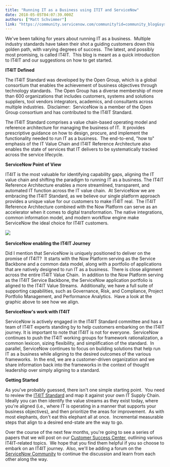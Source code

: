 ```yaml
---
title: "Running IT as a Business using ITIT and ServiceNow"
date: 2018-05-05T04:07:39.000Z
authors: ["Matt Schvimmer"]
link: "https://community.servicenow.com/community?id=community_blog&sys_id=b4626e7edb7d1b004837f3231f96196e"
---
```

<p>We&#39;ve been talking for years about running IT as a business.  Multiple industry standards have taken their shot a guiding customers down this golden path, with varying degrees of success.  The latest, and possibly most promising, is called IT4IT.  This blog is meant as a quick introduction to IT4IT and our suggestions on how to get started.</p>
<p><strong>IT4IT Defined</strong></p>
<p>The IT4IT Standard was developed by the Open Group, which is a global consortium that enables the achievement of business objectives through technology standards.  The Open Group has a diverse membership of more than 600 organizations that includes customers, systems and solutions suppliers, tool vendors integrators, academics, and consultants across multiple industries.  Disclaimer:  ServiceNow is a member of the Open Group consortium and has contributed to the IT4IT Standard.</p>
<p>The IT4IT Standard comprises a value chain-based operating model and reference architecture for managing the business of IT.  It provides prescriptive guidance on how to design, procure, and implement the functionality needed to run IT as a business.  The end-to-end, &#34;how to&#34; emphasis of the IT Value Chain and IT4IT Reference Architecture also enables the state of services that IT delivers to be systematically tracked across the service lifecycle.</p>
<p><strong>ServiceNow Point of View</strong></p>
<p>IT4IT is the most valuable for identifying capability gaps, aligning the IT value chain and shifting the paradigm to running IT as a business. The IT4IT Reference Architecture enables a more streamlined, transparent, and automated IT function across the IT value chain.  At ServiceNow we are embracing the IT4IT Standard, as we believe our single platform approach provides a unique value for our customers to make IT4IT real.  The IT4IT Reference Architecture combined with the Now Platform can serve as an accelerator when it comes to digital transformation. The native integrations, common information model, and modern workflow engine make ServiceNow the ideal choice for IT4IT customers.</p>
<p><img style="max-width: 100%; max-height: 480px;" src="e84c6a76db315b004837f3231f961955.iix" /> </p>
<p><strong>ServiceNow enabling the IT4IT Journey</strong></p>
<p>Did I mention that ServiceNow is uniquely positioned to deliver on the promise of IT4IT?  It starts with the Now Platform serving as the Service Backbone and a common data model, along with a portfolio of applications that are natively designed to run IT as a business.  There is close alignment across the entire IT4IT Value Chain.  In addition to the Now Platform serving as the IT4IT Service Backbone, the ServiceNow application portfolio is aligned to the IT4IT Value Streams.  Additionally, we have a full suite of supporting capabilities, such as Governance, Risk, and Compliance, Project Portfolio Management, and Performance Analytics.  Have a look at the graphic above to see how we align.</p>
<p><strong>ServiceNow&#39;s work with IT4IT</strong></p>
<p>ServiceNow is actively engaged in the IT4IT Standard committee and has a team of IT4IT experts standing by to help customers embarking on the IT4IT journey. It is important to note that IT4IT is not for everyone.  ServiceNow continues to push the IT4IT working groups for framework rationalization, a common lexicon, sizing flexibility, and simplification of the standard.  In parallel, ServiceNow continues to focus on building solutions that help run IT as a business while aligning to the desired outcomes of the various frameworks.  In the end, we are a customer-driven organization and we share information back into the frameworks in the context of thought leadership over simply aligning to a standard.</p>
<p><strong>Getting Started</strong></p>
<p>As you&#39;ve probably guessed, there isn&#39;t one simple starting point.  You need to review the <a title="IT4IT" href="http://www.opengroup.org/it4it" target="_blank" rel="nofollow">IT4IT Standard</a> and map it against your own IT Supply Chain.  Ideally you can then identify the value streams as they exist today, where you&#39;re aligned (i.e., where IT is operating in a manner that supports your business objectives), and then prioritize the areas for improvement.  As with most elephants, don&#39;t eat this elephant all at once.  Incremental measurable steps that align to a desired end-state are the way to go.</p>
<p>Over the course of the next few months, you&#39;re going to see a series of papers that we will post on our <a title="Customer Success Center" href="https://www.servicenow.com/success.html" target="_blank" rel="nofollow">Customer Success Center</a>, outlining various IT4IT-related topics.  We hope that you find them helpful if you so choose to embark on an IT4IT journey.  Also, we&#39;ll be adding a forum on the <a title="ServiceNow Community" href="community" target="_blank" rel="nofollow">ServiceNow Community</a> to continue the discussion and learn from each other along the way.</p>
<p> </p>